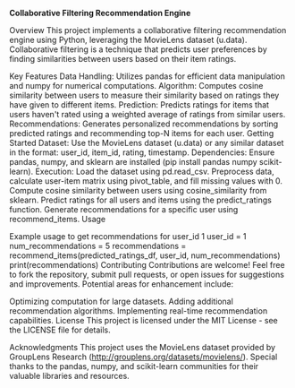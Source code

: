 **Collaborative Filtering Recommendation Engine**

Overview
This project implements a collaborative filtering recommendation engine using Python, leveraging the MovieLens dataset (u.data). Collaborative filtering is a technique that predicts user preferences by finding similarities between users based on their item ratings.

Key Features
Data Handling: Utilizes pandas for efficient data manipulation and numpy for numerical computations.
Algorithm: Computes cosine similarity between users to measure their similarity based on ratings they have given to different items.
Prediction: Predicts ratings for items that users haven't rated using a weighted average of ratings from similar users.
Recommendations: Generates personalized recommendations by sorting predicted ratings and recommending top-N items for each user.
Getting Started
Dataset: Use the MovieLens dataset (u.data) or any similar dataset in the format: user_id, item_id, rating, timestamp.
Dependencies: Ensure pandas, numpy, and sklearn are installed (pip install pandas numpy scikit-learn).
Execution:
Load the dataset using pd.read_csv.
Preprocess data, calculate user-item matrix using pivot_table, and fill missing values with 0.
Compute cosine similarity between users using cosine_similarity from sklearn.
Predict ratings for all users and items using the predict_ratings function.
Generate recommendations for a specific user using recommend_items.
Usage

Example usage to get recommendations for user_id 1
user_id = 1
num_recommendations = 5
recommendations = recommend_items(predicted_ratings_df, user_id, num_recommendations)
print(recommendations)
Contributing
Contributions are welcome! Feel free to fork the repository, submit pull requests, or open issues for suggestions and improvements. Potential areas for enhancement include:

Optimizing computation for large datasets.
Adding additional recommendation algorithms.
Implementing real-time recommendation capabilities.
License
This project is licensed under the MIT License - see the LICENSE file for details.

Acknowledgments
This project uses the MovieLens dataset provided by GroupLens Research (http://grouplens.org/datasets/movielens/).
Special thanks to the pandas, numpy, and scikit-learn communities for their valuable libraries and resources.
